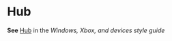 # Hub

**See** [Hub](https://worldready.cloudapp.net/Styleguide/Read?id=2547&topicid=16416) in the *Windows, Xbox, and devices style guide*
